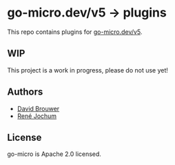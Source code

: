 # go-micro.dev/v5 -> plugins

This repo contains plugins for [go-micro.dev/v5](https://github.com/go-orb/go-micro).

## WIP

This project is a work in progress, please do not use yet!

## Authors

- [David Brouwer](https://github.com/Davincible/)
- [René Jochum](https://github.com/jochumdev)

## License

go-micro is Apache 2.0 licensed.
